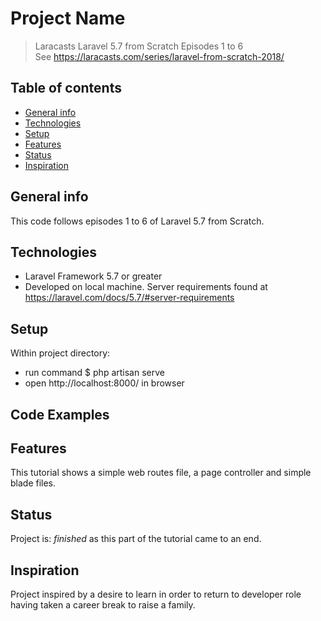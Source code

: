 # Project Name
> Laracasts Laravel 5.7 from Scratch   Episodes 1 to 6  
See https://laracasts.com/series/laravel-from-scratch-2018/

## Table of contents
* [General info](#general-info)
* [Technologies](#technologies)
* [Setup](#setup)
* [Features](#features)
* [Status](#status)
* [Inspiration](#inspiration)

## General info
This code follows episodes 1 to 6 of Laravel 5.7 from Scratch.

## Technologies
* Laravel Framework 5.7 or greater
* Developed on local machine. Server requirements found at https://laravel.com/docs/5.7/#server-requirements

## Setup
Within project directory:  
* run command $ php artisan serve
* open http://localhost:8000/ in browser


## Code Examples


## Features
This tutorial shows a simple web routes file, a page controller and simple blade files.

## Status
Project is: _finished_ as this part of the tutorial came to an end.

## Inspiration
Project inspired by a desire to learn in order to return to developer role having taken a career break to raise a family.
